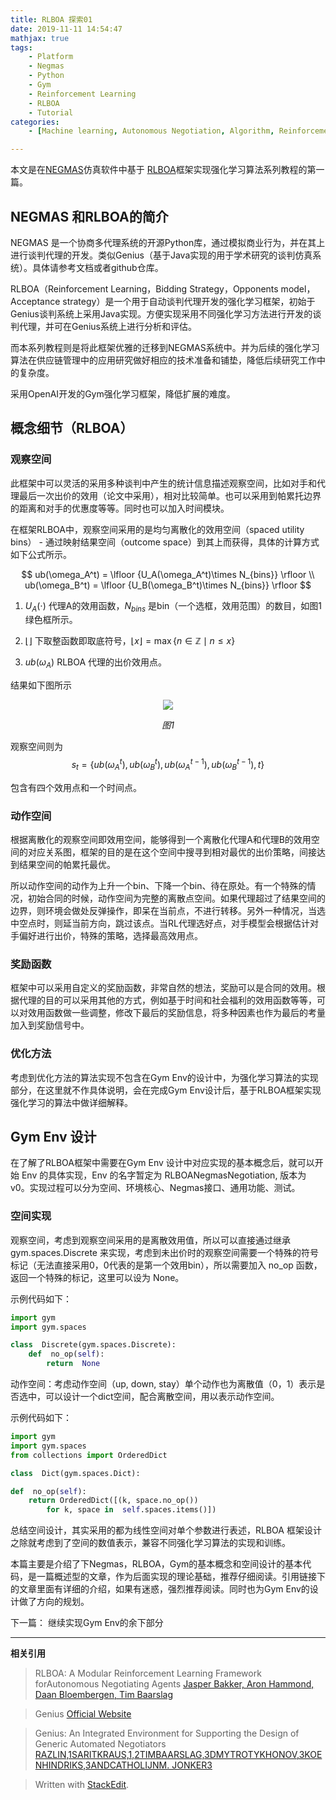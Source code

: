 ```yaml
---
title: RLBOA 探索01
date: 2019-11-11 14:54:47
mathjax: true
tags:
	- Platform
	- Negmas
	- Python
	- Gym
	- Reinforcement Learning
	- RLBOA
	- Tutorial
categories:
	- [Machine learning, Autonomous Negotiation, Algorithm, Reinforcement Learning]

---
```


本文是在[NEGMAS][2]仿真软件中基于 [RLBOA][1]框架实现强化学习算法系列教程的第一篇。

## NEGMAS 和RLBOA的简介

NEGMAS 是一个协商多代理系统的开源Python库，通过模拟商业行为，并在其上进行谈判代理的开发。类似Genius（基于Java实现的用于学术研究的谈判仿真系统）。具体请参考文档或者github仓库。

RLBOA（Reinforcement Learning，Bidding Strategy，Opponents model， Acceptance strategy）是一个用于自动谈判代理开发的强化学习框架，初始于Genius谈判系统上采用Java实现。方便实现采用不同强化学习方法进行开发的谈判代理，并可在Genius系统上进行分析和评估。

而本系列教程则是将此框架优雅的迁移到NEGMAS系统中。并为后续的强化学习算法在供应链管理中的应用研究做好相应的技术准备和铺垫，降低后续研究工作中的复杂度。

采用OpenAI开发的Gym强化学习框架，降低扩展的难度。

<!--more-->

## 概念细节（RLBOA）

### 观察空间

此框架中可以灵活的采用多种谈判中产生的统计信息描述观察空间，比如对手和代理最后一次出价的效用（论文中采用），相对比较简单。也可以采用到帕累托边界的距离和对手的优惠度等等。同时也可以加入时间模块。

在框架RLBOA中，观察空间采用的是均匀离散化的效用空间（spaced utility bins） - 通过映射结果空间（outcome space）到其上而获得，具体的计算方式如下公式所示。

$$
ub(\omega_A^t) = \lfloor {U_A(\omega_A^t)\times N_{bins}} \rfloor \\
ub(\omega_B^t) = \lfloor {U_B(\omega_B^t)\times N_{bins}} \rfloor
$$

1. $U_A(\cdot)$ 代理A的效用函数，$N_{bins}$ 是bin（一个选框，效用范围）的数目，如图1绿色框所示。

2. $\lfloor \rfloor$ 下取整函数即取底符号，$\lfloor x \rfloor = \max\{n\in \mathbb{Z} \mid n\leq x\}$

3. $ub(\omega_A)$ RLBOA 代理的出价效用点。

结果如下图所示

<p align="center">
	<img src="https://i.loli.net/2019/11/12/n7G4Hh19FyX3jgE.png"/>
</p>
<p align="center">
	<em>图1</em>
</p>

观察空间则为 $$s_t = \{ub(\omega_A^t), ub(\omega_B^t), ub(\omega_A^{t-1}), ub(\omega_B^{t-1}), t \}$$

包含有四个效用点和一个时间点。

### 动作空间

根据离散化的观察空间即效用空间，能够得到一个离散化代理A和代理B的效用空间的对应关系图，框架的目的是在这个空间中搜寻到相对最优的出价策略，间接达到结果空间的帕累托最优。

所以动作空间的动作为上升一个bin、下降一个bin、待在原处。有一个特殊的情况，初始合同的时候，动作空间为完整的离散点空间。如果代理超过了结果空间的边界，则环境会做处反弹操作，即呆在当前点，不进行转移。另外一种情况，当选中空点时，则延当前方向，跳过该点。当RL代理选好点，对手模型会根据估计对手偏好进行出价，特殊的策略，选择最高效用点。

### 奖励函数

框架中可以采用自定义的奖励函数，非常自然的想法，奖励可以是合同的效用。根据代理的目的可以采用其他的方式，例如基于时间和社会福利的效用函数等等，可以对效用函数做一些调整，修改下最后的奖励信息，将多种因素也作为最后的考量加入到奖励信号中。

### 优化方法

考虑到优化方法的算法实现不包含在Gym Env的设计中，为强化学习算法的实现部分，在这里就不作具体说明，会在完成Gym Env设计后，基于RLBOA框架实现强化学习的算法中做详细解释。

## Gym Env 设计

在了解了RLBOA框架中需要在Gym Env 设计中对应实现的基本概念后，就可以开始 Env 的具体实现，Env 的名字暂定为 RLBOANegmasNegotiation, 版本为v0。实现过程可以分为空间、环境核心、Negmas接口、通用功能、测试。

### 空间实现

观察空间，考虑到观察空间采用的是离散效用值，所以可以直接通过继承gym.spaces.Discrete 来实现，考虑到未出价时的观察空间需要一个特殊的符号标记（无法直接采用0，0代表的是第一个效用bin），所以需要加入 no_op 函数，返回一个特殊的标记，这里可以设为 None。

示例代码如下：

```python
import gym
import gym.spaces

class  Discrete(gym.spaces.Discrete):
	def  no_op(self):
		return  None
```

动作空间：考虑动作空间（up, down, stay）单个动作也为离散值（0，1）表示是否选中，可以设计一个dict空间，配合离散空间，用以表示动作空间。

示例代码如下：

```python
import gym
import gym.spaces
from collections import OrderedDict

class  Dict(gym.spaces.Dict):

def  no_op(self):
	return OrderedDict([(k, space.no_op())
		for k, space in  self.spaces.items()])
```

总结空间设计，其实采用的都为线性空间对单个参数进行表述，RLBOA 框架设计之除就考虑到了空间的数值表示，兼容不同强化学习算法的实现和训练。

本篇主要是介绍了下Negmas，RLBOA，Gym的基本概念和空间设计的基本代码，是一篇概述型的文章，作为后面实现的理论基础，推荐仔细阅读。引用链接下的文章里面有详细的介绍，如果有迷惑，强烈推荐阅读。同时也为Gym Env的设计做了方向的规划。

下一篇： 继续实现Gym Env的余下部分

--------------------------------------------------------------------------------------------------------------

**相关引用**

> RLBOA: A Modular Reinforcement Learning Framework forAutonomous Negotiating Agents
> [Jasper Bakker, Aron Hammond, Daan Bloembergen, Tim Baarslag][1]

> Genius
> [Official Website][3]

> Genius: An Integrated Environment for Supporting the Design of Generic Automated Negotiators
>[RAZLIN,1SARITKRAUS,1,2TIMBAARSLAG,3DMYTROTYKHONOV,3KOENHINDRIKS,3ANDCATHOLIJNM. JONKER3][4]

[1]:https://homepages.cwi.nl/~baarslag/pub/RLBOA-A_Modular_Reinforcement_Learning_Framework_for_Autonomous_Negotiating_Agents.pdf

[2]:https://pypi.org/project/negmas/

 [3]:http://ii.tudelft.nl/genius/
 [4]:https://homepages.cwi.nl/~baarslag/pub/Genius-An_Integrated_Environment_for_Supporting_the_Design_of_Generic_Automated_Negotiators.pdf

> Written with [StackEdit](https://stackedit.io/).
